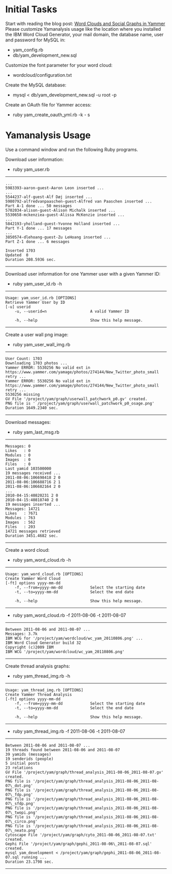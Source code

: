 Initial Tasks
=============
  
Start with reading the blog post: [Word Clouds and Social Graphs in Yammer](http://bhuelbue.blogspot.com/2011/07/word-clouds-and-social-graphs-in-yammer.html)  
Please customize Yamanalysis usage like the location where you installed the IBM Word Cloud Generator, your mail domain, the database name, user and password for MySQL in:  
  
*  yam\_config.rb
*  db/yam\_development\_new.sql
  
Customize the font parameter for your word cloud:  
  
*  wordcloud/configuration.txt
  
Create the MySQL database:  
  
*  mysql < db/yam\_development\_new.sql -u root -p
  
Create an OAuth file for Yammer access:  
  
*  ruby yam\_create\_oauth\_yml.rb -k <Consumer key> - s <Consumer secret>
  
Yamanalysis Usage
=================
  
Use a command window and run the following Ruby programs.  
  
Download user information:  
  
*  ruby yam\_user.rb
  
-----
	...
	5983393-aaron-guest-Aaron Leon inserted ...
	...
	5544237-alf-guest-Alf Døj inserted ...
	5980792-alfredvanpaaschen-guest-Alfred van Paaschen inserted ...
	Part A-1 done ... 50 messages
	5702034-alison-guest-Alison Michalk inserted ...
	5530658-mckenziea-guest-Alissa McKenzie inserted ...
	...
	5842193-yholland-guest-Yvonne Holland inserted ... 
	Part Y-1 done ... 17 messages
	...
	3850574-dlehoang-guest-Zu LeHoang inserted ...
	Part Z-1 done ... 6 messages
	
	Inserted 1703
	Updated  0
	Duration 208.5936 sec.
----
  
Download user information for one Yammer user with a given Yammer ID:  
  
*  ruby yam\_user\_id.rb -h
  
----
	Usage: yam_user_id.rb [OPTIONS]
	Retrieve Yammer User by ID
	[-u] userid
    	-u, --userid=n                   A valid Yammer ID
	
    	-h, --help                       Show this help message.
----
  
Create a user wall png image:  
  
*  ruby yam\_user\_wall\_img.rb
  
----
	User Count: 1703
	Downloading 1703 photos ...
	Yammer ERROR: 5530256 No valid ext in https://www.yammer.com/yamage/photos/274144/New_Twitter_photo_small
	retry ...
	Yammer ERROR: 5530256 No valid ext in https://www.yammer.com/yamage/photos/274144/New_Twitter_photo_small
	retry ...
	5530256 missing
	GV File '/project/yam/graph/userwall_patchwork_p0.gv' created.
	PNG file is ' /project/yam/graph/userwall_patchwork_p0_osage.png'
	Duration 1649.2340 sec.
----
  
Download messages:  
  
*  ruby yam\_last\_msg.rb
  
----
	Messages: 0
	Likes   : 0
	Modules : 0
	Images  : 0
	Files   : 0
	Last yamid 103500000
	19 messages received ...
	2011-08-06:106698418 2 0
	2011-08-06:106688716 2 1
	2011-08-06:106682164 2 0
	...
	2010-04-15:40820231 2 0
	2010-04-15:40818740 2 0
	19 messages inserted ...
	Messages: 14721
	Likes   : 7671
	Modules : 763
	Images  : 562
	Files   : 203
	14721 messages retrieved
	Duration 3451.4682 sec.
----
  
Create a word cloud:  
  
*  ruby yam\_word\_cloud.rb -h
  
-----
	Usage: yam_word_cloud.rb [OPTIONS]
	Create Yammer Word Cloud
	[-ft] options yyyy-mm-dd
    	-f, --from=yyyy-mm-dd            Select the starting date
    	-t, --to=yyyy-mm-dd              Select the end date
	
    	-h, --help                       Show this help message.
-----
  
*  ruby yam\_word\_cloud.rb -f 2011-08-06 -t 2011-08-07
  
----
	Between 2011-08-06 and 2011-08-07 ...
	Messages: 3.7k
	IBM WCG for '/project/yam/wordcloud/wc_yam_20110806.png' ...
	IBM Word Cloud Generator build 32
	Copyright (c)2009 IBM
	IBM WCG '/project/yam/wordcloud/wc_yam_20110806.png'
----
  
Create thread analysis graphs:  
  
*  ruby yam\_thread\_img.rb -h
  
----
	Usage: yam_thread_img.rb [OPTIONS]
	Create Yammer Thread Analysis
	[-ft] options yyyy-mm-dd
    	-f, --from=yyyy-mm-dd            Select the starting date
    	-t, --to=yyyy-mm-dd              Select the end date

    	-h, --help                       Show this help message.
----
  
*  ruby yam\_thread\_img.rb -f 2011-08-06 -t 2011-08-07
  
----
	Between 2011-08-06 and 2011-08-07 ...
	19 threads found between 2011-08-06 and 2011-08-07
	39 yamids (messages)
	19 senderids (people)
	5 initial posts
	23 relations
	GV File '/project/yam/graph/thread_analysis_2011-08-06_2011-08-07.gv' created.
	PNG file is '/project/yam/graph/thread_analysis_2011-08-06_2011-08-07\_dot.png'
	PNG file is '/project/yam/graph/thread_analysis_2011-08-06_2011-08-07\_fdp.png'
	PNG file is '/project/yam/graph/thread_analysis_2011-08-06_2011-08-07\_sfdp.png'
	PNG file is '/project/yam/graph/thread_analysis_2011-08-06_2011-08-07\_twopi.png'
	PNG file is '/project/yam/graph/thread_analysis_2011-08-06_2011-08-07\_circo.png'
	PNG file is '/project/yam/graph/thread_analysis_2011-08-06_2011-08-07\_neato.png'
	Cytoscape File '/project/yam/graph/cyto_2011-08-06_2011-08-07.txt' created.
	Gephi File '/project/yam/graph/gephi_2011-08-06\_2011-08-07.sql' created.
	mysql yam_development < /project/yam/graph/gephi_2011-08-06_2011-08-07.sql running ...
	Duration 23.1798 sec.
----
